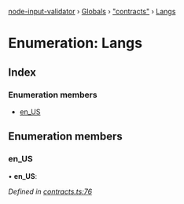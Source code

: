 [node-input-validator](../README.md) › [Globals](../globals.md) › ["contracts"](../modules/_contracts_.md) › [Langs](_contracts_.langs.md)

# Enumeration: Langs

## Index

### Enumeration members

* [en_US](_contracts_.langs.md#en_us)

## Enumeration members

###  en_US

• **en_US**:

*Defined in [contracts.ts:76](https://github.com/bitnbytesio/node-input-validator/blob/952f4ba/src/contracts.ts#L76)*
